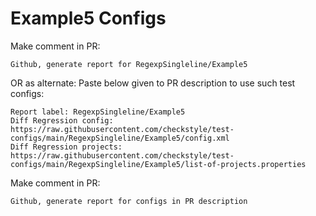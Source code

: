 # Example5 Configs
Make comment in PR:
```
Github, generate report for RegexpSingleline/Example5
```
OR as alternate:
Paste below given to PR description to use such test configs:
```
Report label: RegexpSingleline/Example5
Diff Regression config: https://raw.githubusercontent.com/checkstyle/test-configs/main/RegexpSingleline/Example5/config.xml
Diff Regression projects: https://raw.githubusercontent.com/checkstyle/test-configs/main/RegexpSingleline/Example5/list-of-projects.properties
```
Make comment in PR:
```
Github, generate report for configs in PR description
```
